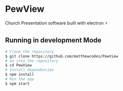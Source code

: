 # PewView
Church Presentation software built with electron ⚡

## Running in development Mode
```bash
# Clone the repository
$ git clone https://github.com/matthewcodes/PewView
# Go into the repository
$ cd PewView
# Install dependencies
$ npm install
# Run the app
$ npm start
```
